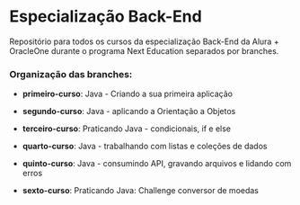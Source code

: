 # Especialização Back-End

Repositório para todos os cursos da especialização Back-End da Alura + OracleOne durante o programa Next Education separados por branches.

### Organização das branches:

- **primeiro-curso**: Java - Criando a sua primeira aplicação<br>

- **segundo-curso**: Java - aplicando a Orientação a Objetos<br>

- **terceiro-curso**: Praticando Java - condicionais, if e else<br>

- **quarto-curso**: Java - trabalhando com listas e coleções de dados<br>

- **quinto-curso**: Java - consumindo API, gravando arquivos e lidando com erros<br>

- **sexto-curso**: Praticando Java: Challenge conversor de moedas<br>



